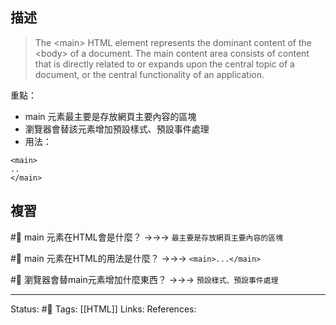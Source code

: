 ## 描述

> The \<main\> HTML element represents the dominant content of the \<body\> of a document. The main content area consists of content that is directly related to or expands upon the central topic of a document, or the central functionality of an application.


重點：
- main 元素最主要是存放網頁主要內容的區塊
- 瀏覽器會替該元素增加預設樣式、預設事件處理
- 用法：
```
<main>
..
</main>
```

## 複習

#🧠 main 元素在HTML會是什麼？ ->->-> `最主要是存放網頁主要內容的區塊`
<!--SR:!2024-06-17,350,250-->

#🧠 main 元素在HTML的用法是什麼？ ->->-> `<main>...</main>`
<!--SR:!2024-07-26,374,250-->

#🧠 瀏覽器會替main元素增加什麼東西？ ->->-> `預設樣式、預設事件處理`
<!--SR:!2023-08-24,178,250-->


---
Status: #🌱 
Tags:
[[HTML]]
Links:
References:
